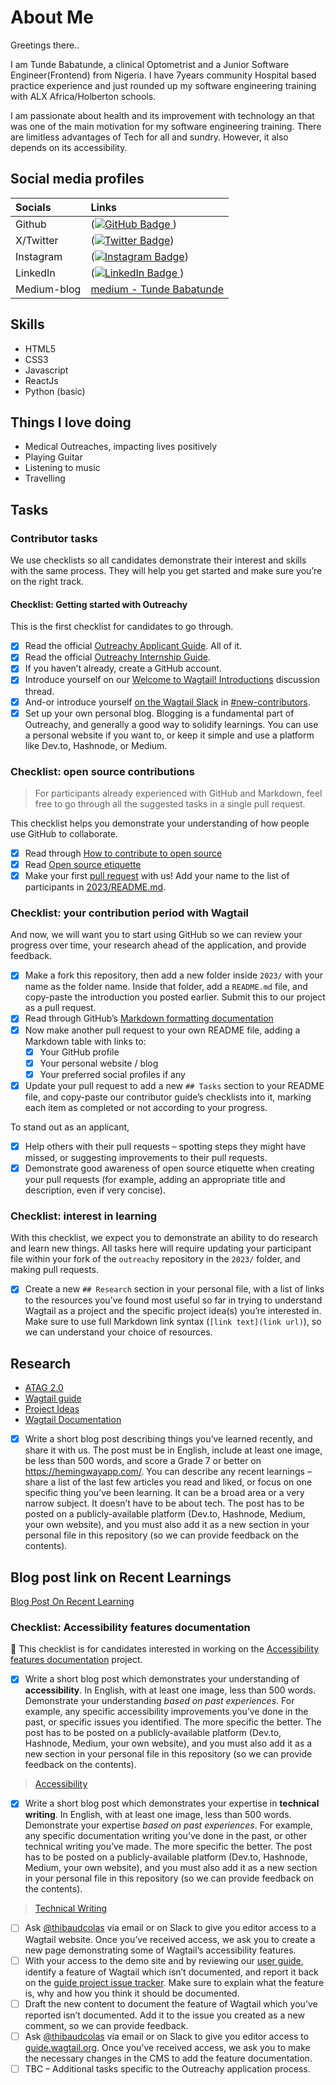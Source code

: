 # About Me

Greetings there..

I am Tunde Babatunde, a clinical Optometrist and a Junior Software Engineer(Frontend) from Nigeria. I have 7years community Hospital based practice experience and just rounded up my software engineering training with ALX Africa/Holberton schools.

I am passionate about health and its improvement with technology an that was one of the main motivation for my software engineering training. There are limitless advantages of Tech for all and sundry. However, it also depends on its accessibility.

## Social media profiles

| Socials     | Links                                                                                                                                                                                                 |
| :---------- | :---------------------------------------------------------------------------------------------------------------------------------------------------------------------------------------------------- |
| Github      | (<a href="https://github.com/cedarworth"><img src="https://img.shields.io/badge/GitHub-black?style=for-the-badge&logo=github&logoColor=white" alt="GitHub Badge"> </a>)                               |
| X/Twitter   | (<a href="https://twitter.com/tmcedarworth"><img src="https://img.shields.io/badge/Twitter-red?style=for-the-badge&logo=twitter&logoColor=white" alt="Twitter Badge"></a>)                            |
| Instagram   | (<a href="https://www.instagram.com/tmcedarworth/"><img src="https://img.shields.io/badge/Instagram-white?style=for-the-badge&logo=instagram&logoColor=black" alt="Instagram Badge"></a>)             |
| LinkedIn    | (<a href="https://www.linkedin.com/in/tunde-babatunde-808439168/"><img src="https://img.shields.io/badge/LinkedIn-blue?style=for-the-badge&logo=linkedin&logoColor=white" alt="LinkedIn Badge"> </a>) |
| Medium-blog | [medium - Tunde Babatunde](https://medium.com/@motunrayocw)                                                                                                                                           |

## Skills

- HTML5
- CSS3
- Javascript
- ReactJs
- Python (basic)

## Things I love doing

- Medical Outreaches, impacting lives positively
- Playing Guitar
- Listening to music
- Travelling

## Tasks

### Contributor tasks

We use checklists so all candidates demonstrate their interest and skills with the same process. They will help you get started and make sure you’re on the right track.

#### Checklist: Getting started with Outreachy

This is the first checklist for candidates to go through.

- [x] Read the official [Outreachy Applicant Guide](https://www.outreachy.org/docs/applicant/). All of it.
- [x] Read the official [Outreachy Internship Guide](https://www.outreachy.org/docs/internship/).
- [x] If you haven’t already, create a GitHub account.
- [x] Introduce yourself on our [Welcome to Wagtail! Introductions](https://github.com/wagtail/outreachy/discussions/1) discussion thread.
- [x] And-or introduce yourself [on the Wagtail Slack](https://github.com/wagtail/wagtail/wiki/Slack) in [#new-contributors](https://github.com/wagtail/wagtail/wiki/Slack#new-contributors).
- [x] Set up your own personal blog. Blogging is a fundamental part of Outreachy, and generally a good way to solidify learnings. You can use a personal website if you want to, or keep it simple and use a platform like Dev.to, Hashnode, or Medium.

### Checklist: open source contributions

> For participants already experienced with GitHub and Markdown, feel free to go through all the suggested tasks in a single pull request.

This checklist helps you demonstrate your understanding of how people use GitHub to collaborate.

- [x] Read through [How to contribute to open source](https://opensource.guide/how-to-contribute/)
- [x] Read [Open source etiquette](https://developer.mozilla.org/en-US/docs/MDN/Community/Open_source_etiquette)
- [x] Make your first [pull request](https://docs.github.com/en/pull-requests/collaborating-with-pull-requests/proposing-changes-to-your-work-with-pull-requests/creating-a-pull-request) with us! Add your name to the list of participants in [2023/README.md](2023/README.md).

### Checklist: your contribution period with Wagtail

And now, we will want you to start using GitHub so we can review your progress over time, your research ahead of the application, and provide feedback.

- [x] Make a fork this repository, then add a new folder inside `2023/` with your name as the folder name. Inside that folder, add a `README.md` file, and copy-paste the introduction you posted earlier. Submit this to our project as a pull request.
- [x] Read through GitHub’s [Markdown formatting documentation](https://docs.github.com/en/get-started/writing-on-github/getting-started-with-writing-and-formatting-on-github/basic-writing-and-formatting-syntax)
- [x] Now make another pull request to your own README file, adding a Markdown table with links to:
  - [x] Your GitHub profile
  - [x] Your personal website / blog
  - [x] Your preferred social profiles if any
- [x] Update your pull request to add a new `## Tasks` section to your README file, and copy-paste our contributor guide’s checklists into it, marking each item as completed or not according to your progress.

To stand out as an applicant,

- [x] Help others with their pull requests – spotting steps they might have missed, or suggesting improvements to their pull requests.
- [x] Demonstrate good awareness of open source etiquette when creating your pull requests (for example, adding an appropriate title and description, even if very concise).

### Checklist: interest in learning

With this checklist, we expect you to demonstrate an ability to do research and learn new things. All tasks here will require updating your participant file within your fork of the `outreachy` repository in the `2023/` folder, and making pull requests.

- [x] Create a new `## Research` section in your personal file, with a list of links to the resources you’ve found most useful so far in trying to understand Wagtail as a project and the specific project idea(s) you’re interested in. Make sure to use full Markdown link syntax (`[link text](link url)`), so we can understand your choice of resources.

## Research

- [ATAG 2.0](https://www.w3.org/TR/ATAG20/)
- [Wagtail guide](https://guide.wagtail.org/en-latest/)
- [Project Ideas](https://github.com/wagtail/outreachy/blob/main/project-ideas.md#accessibility-features-documentation)
- [Wagtail Documentation](https://docs.wagtail.org/en/stable/getting_started/tutorial.html)


- [x] Write a short blog post describing things you’ve learned recently, and share it with us. The post must be in English, include at least one image, be less than 500 words, and score a Grade 7 or better on <https://hemingwayapp.com/>. You can describe any recent learnings – share a list of the last few articles you read and liked, or focus on one specific thing you’ve been learning. It can be a broad area or a very narrow subject. It doesn’t have to be about tech. The post has to be posted on a publicly-available platform (Dev.to, Hashnode, Medium, your own website), and you must also add it as a new section in your personal file in this repository (so we can provide feedback on the contents).

## Blog post link on Recent Learnings

[Blog Post On Recent Learning](https://medium.com/@motunrayocw/a-quick-guide-into-what-version-control-is-that-i-learnt-recently-33155e3e64a3)

### Checklist: Accessibility features documentation

🚧 This checklist is for candidates interested in working on the [Accessibility features documentation](https://github.com/wagtail/outreachy/blob/main/project-ideas.md#accessibility-features-documentation) project.

- [x] Write a short blog post which demonstrates your understanding of **accessibility**. In English, with at least one image, less than 500 words. Demonstrate your understanding _based on past experiences_. For example, any specific accessibility improvements you’ve done in the past, or specific issues you identified. The more specific the better. The post has to be posted on a publicly-available platform (Dev.to, Hashnode, Medium, your own website), and you must also add it as a new section in your personal file in this repository (so we can provide feedback on the contents).

> [Accessibility](https://medium.com/@motunrayocw/accessibility-329158b33db5)

- [x] Write a short blog post which demonstrates your expertise in **technical writing**. In English, with at least one image, less than 500 words. Demonstrate your expertise _based on past experiences_. For example, any specific documentation writing you’ve done in the past, or other technical writing you’ve made. The more specific the better. The post has to be posted on a publicly-available platform (Dev.to, Hashnode, Medium, your own website), and you must also add it as a new section in your personal file in this repository (so we can provide feedback on the contents). 

> [Technical Writing](https://medium.com/@motunrayocw/what-happens-when-you-type-something-on-google-search-bar-and-hit-enter-on-the-keyboard-73c42f0f4a10)

- [ ] Ask [@thibaudcolas](https://github.com/thibaudcolas) via email or on Slack to give you editor access to a Wagtail website. Once you’ve received access, we ask you to create a new page demonstrating some of Wagtail’s accessibility features.
- [ ] With your access to the demo site and by reviewing our [user guide](https://guide.wagtail.org/), identify a feature of Wagtail which isn’t documented, and report it back on the [guide project issue tracker](https://github.com/wagtail/guide/issues). Make sure to explain what the feature is, why and how you think it should be documented.
- [ ] Draft the new content to document the feature of Wagtail which you’ve reported isn’t documented. Add it to the issue you created as a new comment, so we can provide feedback.
- [ ] Ask [@thibaudcolas](https://github.com/thibaudcolas) via email or on Slack to give you editor access to [guide.wagtail.org](https://guide.wagtail.org/). Once you’ve received access, we ask you to make the necessary changes in the CMS to add the feature documentation.
- [ ] TBC – Additional tasks specific to the Outreachy application process.
